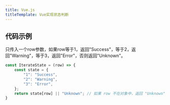 ```yaml
---
title: Vue.js
titleTemplate: Vue实现状态判断
---
```



## 代码示例

只传入一个row参数，如果row等于1，返回"Success"，等于2，返回"Warning"，等于3，返回"Error"，否则返回"Unknown"。

```js
const IterateState = (row) => {
    const state = {
        "1": "Success",
        "2": "Warning",
        "3": "Error",
    };
    return state[row] || "Unknown"; // 如果 row 不在对象中，返回 "Unknown"
}
```
